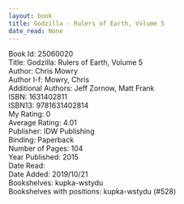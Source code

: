 ```yaml
---
layout: book
title: Godzilla - Rulers of Earth, Volume 5
date_read: None
---
```


Book Id: 25060020<br />
Title: Godzilla: Rulers of Earth, Volume 5<br />
Author: Chris Mowry<br />
Author l-f: Mowry, Chris<br />
Additional Authors: Jeff Zornow, Matt Frank<br />
ISBN: 1631402811<br />
ISBN13: 9781631402814<br />
My Rating: 0<br />
Average Rating: 4.01<br />
Publisher: IDW Publishing<br />
Binding: Paperback<br />
Number of Pages: 104<br />
Year Published: 2015<br />
Date Read: <br />
Date Added: 2019/10/21<br />
Bookshelves: kupka-wstydu<br />
Bookshelves with positions: kupka-wstydu (#528)<br />

